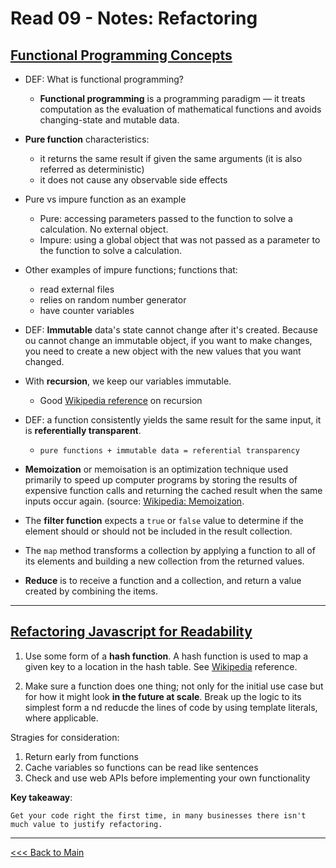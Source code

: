 # Read 09 - Notes: Refactoring

## [Functional Programming Concepts](https://medium.com/the-renaissance-developer/concepts-of-functional-programming-in-javascript-6bc84220d2aa)

+ DEF: What is functional programming?
  - **Functional programming** is a programming paradigm — it treats computation as the evaluation of mathematical functions and avoids changing-state and mutable data.

+ **Pure function** characteristics:
  - it returns the same result if given the same arguments (it is also referred as deterministic)
  - it does not cause any observable side effects

+ Pure vs impure function as an example
  - Pure: accessing parameters passed to the function to solve a calculation. No external object.
  - Impure: using a global object that was not passed as a parameter to the function to solve a calculation.

+ Other examples of impure functions; functions that:
  - read external files
  - relies on random number generator
  - have counter variables

+ DEF: **Immutable** data's state cannot change after it's created. Because ou cannot change an immutable object, if you want to make changes, you need to create a new object with the new values that you want changed.

+ With **recursion**, we keep our variables immutable.
  - Good [Wikipedia reference](https://en.wikipedia.org/wiki/Recursion_(computer_science)#Recursive_functions_and_algorithms) on recursion

+ DEF: a function consistently yields the same result for the same input, it is **referentially transparent**.
  - `pure functions + immutable data = referential transparency`

+ **Memoization** or memoisation is an optimization technique used primarily to speed up computer programs by storing the results of expensive function calls and returning the cached result when the same inputs occur again. (source: [Wikipedia: Memoization](https://en.wikipedia.org/wiki/Memoization).

+ The **filter function** expects a `true` or `false` value to determine if the element should or should not be included in the result collection.

+ The `map` method transforms a collection by applying a function to all of its elements and building a new collection from the returned values.

+ **Reduce** is to receive a function and a collection, and return a value created by combining the items.

****
## [Refactoring Javascript for Readability](https://dev.to/healeycodes/refactoring-javascript-for-performance-and-readability-with-examples-1hec)

1. Use some form of a **hash function**. A hash function is used to map a given key to a location in the hash table. See [Wikipedia](https://en.wikipedia.org/wiki/Hash_function) reference.

2. Make sure a function does one thing; not only for the initial use case but for how it might look **in the future at scale**. Break up the logic to its simplest form a nd reducde the lines of code by using template literals, where applicable.

Stragies for consideration:
1. Return early from functions
2. Cache variables so functions can be read like sentences
3. Check and use web APIs before implementing your own functionality

**Key takeaway**:
```
Get your code right the first time, in many businesses there isn't much value to justify refactoring.
```


***
[<<< Back to Main](https://sangmlee76.github.io/reading-notes/)

